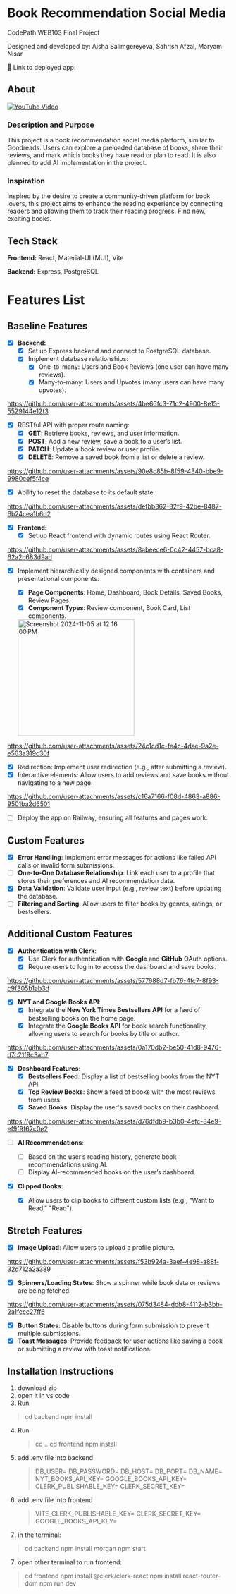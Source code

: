 # Book Recommendation Social Media

CodePath WEB103 Final Project

Designed and developed by: Aisha Salimgereyeva, Sahrish Afzal, Maryam Nisar

🔗 Link to deployed app:

## About

[![YouTube Video](https://img.youtube.com/vi/CQt7erndSao/0.jpg)](https://youtu.be/CQt7erndSao)

### Description and Purpose

This project is a book recommendation social media platform, similar to Goodreads. Users can explore a preloaded database of books, share their reviews, and mark which books they have read or plan to read. It is also planned to add AI implementation in the project.

### Inspiration

Inspired by the desire to create a community-driven platform for book lovers, this project aims to enhance the reading experience by connecting readers and allowing them to track their reading progress. Find new, exciting books.

## Tech Stack

**Frontend:** React, Material-UI (MUI), Vite

**Backend:** Express, PostgreSQL

# Features List

## Baseline Features

- [x] **Backend:**
  - [x] Set up Express backend and connect to PostgreSQL database.
  - [x] Implement database relationships:
    - [x] One-to-many: Users and Book Reviews (one user can have many reviews).
    - [x] Many-to-many: Users and Upvotes (many users can have many upvotes).

https://github.com/user-attachments/assets/4be66fc3-71c2-4900-8e15-5529144e12f3

- [x] RESTful API with proper route naming:
  - [x] **GET**: Retrieve books, reviews, and user information.
  - [x] **POST**: Add a new review, save a book to a user’s list.
  - [x] **PATCH**: Update a book review or user profile.
  - [x] **DELETE**: Remove a saved book from a list or delete a review.

https://github.com/user-attachments/assets/90e8c85b-8f59-4340-bbe9-9980cef5f4ce

- [x] Ability to reset the database to its default state.

https://github.com/user-attachments/assets/defbb362-32f9-42be-8487-6b24cea1b6d2

- [x] **Frontend:**
  - [x] Set up React frontend with dynamic routes using React Router.

https://github.com/user-attachments/assets/8abeece6-0c42-4457-bca8-62a2c683d9ad

- [x] Implement hierarchically designed components with containers and presentational components:

  - [x] **Page Components**: Home, Dashboard, Book Details, Saved Books, Review Pages.
  - [x] **Component Types**: Review component, Book Card, List components.

  <img width="264" alt="Screenshot 2024-11-05 at 12 16 00 PM" src="https://github.com/user-attachments/assets/62d28e9b-bcb9-4ce6-88ad-5730a6172864">

https://github.com/user-attachments/assets/24c1cd1c-fe4c-4dae-9a2e-e563a319c30f

- [x] Redirection: Implement user redirection (e.g., after submitting a review).
- [x] Interactive elements: Allow users to add reviews and save books without navigating to a new page.

https://github.com/user-attachments/assets/c16a7166-f08d-4863-a886-9501ba2d6501

- [ ] Deploy the app on Railway, ensuring all features and pages work.

## Custom Features

- [x] **Error Handling**: Implement error messages for actions like failed API calls or invalid form submissions.
- [ ] **One-to-One Database Relationship**: Link each user to a profile that stores their preferences and AI recommendation data.
- [x] **Data Validation**: Validate user input (e.g., review text) before updating the database.
- [ ] **Filtering and Sorting**: Allow users to filter books by genres, ratings, or bestsellers.

## Additional Custom Features

- [x] **Authentication with Clerk**:
  - [x] Use Clerk for authentication with **Google** and **GitHub** OAuth options.
  - [x] Require users to log in to access the dashboard and save books.

https://github.com/user-attachments/assets/577688d7-fb76-4fc7-8f93-c9f305b1ab3d

- [x] **NYT and Google Books API**:
  - [x] Integrate the **New York Times Bestsellers API** for a feed of bestselling books on the home page.
  - [x] Integrate the **Google Books API** for book search functionality, allowing users to search for books by title or author.

https://github.com/user-attachments/assets/0a170db2-be50-41d8-9476-d7c21f9c3ab7

- [x] **Dashboard Features**:
  - [x] **Bestsellers Feed**: Display a list of bestselling books from the NYT API.
  - [x] **Top Review Books**: Show a feed of books with the most reviews from users.
  - [x] **Saved Books**: Display the user's saved books on their dashboard.

https://github.com/user-attachments/assets/d76dfdb9-b3b0-4efc-84e9-ef9f9f62c0e2

- [ ] **AI Recommendations**:

  - [ ] Based on the user’s reading history, generate book recommendations using AI.
  - [ ] Display AI-recommended books on the user’s dashboard.

- [x] **Clipped Books**:
  - [x] Allow users to clip books to different custom lists (e.g., "Want to Read," "Read").

## Stretch Features

- [x] **Image Upload**: Allow users to upload a profile picture.

https://github.com/user-attachments/assets/f53b924a-3aef-4e98-a88f-32d712a2a389

- [x] **Spinners/Loading States**: Show a spinner while book data or reviews are being fetched.

https://github.com/user-attachments/assets/075d3484-ddb8-4112-b3bb-2a1fccc27ff6

- [x] **Button States**: Disable buttons during form submission to prevent multiple submissions.
- [x] **Toast Messages**: Provide feedback for user actions like saving a book or submitting a review with toast notifications.

## Installation Instructions

1.  download zip
2.  open it in vs code
3.  Run

> cd backend
> npm install

4.  Run

    > cd ..
    > cd frontend
    > npm install

5.  add .env file into backend

    > DB_USER=
    > DB_PASSWORD=
    > DB_HOST=
    > DB_PORT=
    > DB_NAME=
    > NYT_BOOKS_API_KEY=
    > GOOGLE_BOOKS_API_KEY=
    > CLERK_PUBLISHABLE_KEY=
    > CLERK_SECRET_KEY=

6.  add .env file into frontend

    > VITE_CLERK_PUBLISHABLE_KEY=
    > CLERK_SECRET_KEY=
    > GOOGLE_BOOKS_API_KEY=

7.  in the terminal:

> cd backend
> npm install morgan
> npm start

7.  open other terminal to run frontend:

> cd frontend
> npm install @clerk/clerk-react
> npm install react-router-dom
> npm run dev
